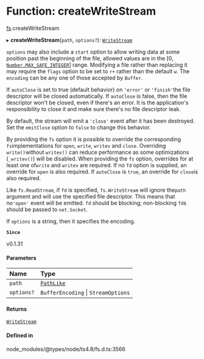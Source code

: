 # Function: createWriteStream

[fs](../modules/fs.md).createWriteStream

▸ **createWriteStream**(`path`, `options?`): [`WriteStream`](../classes/fs.WriteStream.md)

`options` may also include a `start` option to allow writing data at some
position past the beginning of the file, allowed values are in the
\[0, [`Number.MAX_SAFE_INTEGER`](https://developer.mozilla.org/en-US/docs/Web/JavaScript/Reference/Global_Objects/Number/MAX_SAFE_INTEGER)\] range. Modifying a file rather than
replacing it may require the `flags` option to be set to `r+` rather than the
default `w`. The `encoding` can be any one of those accepted by `Buffer`.

If `autoClose` is set to true (default behavior) on `'error'` or `'finish'`the file descriptor will be closed automatically. If `autoClose` is false,
then the file descriptor won't be closed, even if there's an error.
It is the application's responsibility to close it and make sure there's no
file descriptor leak.

By default, the stream will emit a `'close'` event after it has been
destroyed.  Set the `emitClose` option to `false` to change this behavior.

By providing the `fs` option it is possible to override the corresponding `fs`implementations for `open`, `write`, `writev` and `close`. Overriding `write()`without `writev()` can reduce
performance as some optimizations (`_writev()`)
will be disabled. When providing the `fs` option, overrides for at least one of`write` and `writev` are required. If no `fd` option is supplied, an override
for `open` is also required. If `autoClose` is `true`, an override for `close`is also required.

Like `fs.ReadStream`, if `fd` is specified, `fs.WriteStream` will ignore the`path` argument and will use the specified file descriptor. This means that no`'open'` event will be
emitted. `fd` should be blocking; non-blocking `fd`s
should be passed to `net.Socket`.

If `options` is a string, then it specifies the encoding.

**`Since`**

v0.1.31

#### Parameters

| Name | Type |
| :------ | :------ |
| `path` | [`PathLike`](../types/fs.PathLike.md) |
| `options?` | `BufferEncoding` \| `StreamOptions` |

#### Returns

[`WriteStream`](../classes/fs.WriteStream.md)

#### Defined in

node_modules/@types/node/ts4.8/fs.d.ts:3566

